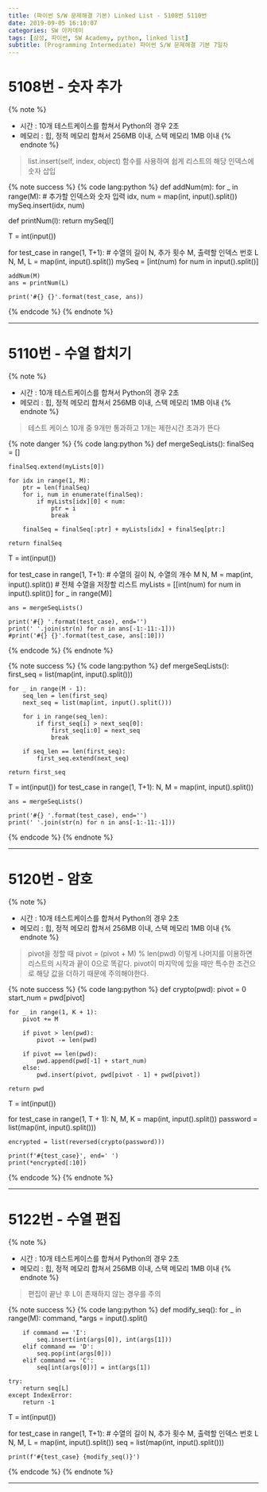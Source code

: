 ```yaml
---
title: (파이썬 S/W 문제해결 기본) Linked List - 5108번 5110번
date: 2019-09-05 16:10:07
categories: SW 아카데미
tags: [삼성, 파이썬, SW Academy, python, linked list]
subtitle: (Programming Intermediate) 파이썬 S/W 문제해결 기본 7일차
---
```


# 5108번 - 숫자 추가

{% note %}
- 시간 : 10개 테스트케이스를 합쳐서 Python의 경우 2초
- 메모리 : 힙, 정적 메모리 합쳐서 256MB 이내, 스택 메모리 1MB 이내
{% endnote %}

> list.insert(self, index, object) 함수를 사용하여 쉽게 리스트의 해당 인덱스에 숫자 삽입

{% note success %}
{% code lang:python %}
def addNum(m):
    for _ in range(M):
        # 추가할 인덱스와 숫자 입력
        idx, num = map(int, input().split())
        mySeq.insert(idx, num)


def printNum(l):
    return mySeq[l]


T = int(input())

for test_case in range(1, T+1):
    # 수열의 길이 N, 추가 횟수 M, 출력할 인덱스 번호 L
    N, M, L = map(int, input().split())
    mySeq = [int(num) for num in input().split()]

    addNum(M)
    ans = printNum(L)

    print('#{} {}'.format(test_case, ans))
{% endcode %}
{% endnote %}

------

# 5110번 - 수열 합치기

{% note %}
- 시간 : 10개 테스트케이스를 합쳐서 Python의 경우 2초
- 메모리 : 힙, 정적 메모리 합쳐서 256MB 이내, 스택 메모리 1MB 이내
{% endnote %}

> 테스트 케이스 10개 중 9개만 통과하고 1개는 제한시간 초과가 뜬다

{% note danger %}
{% code lang:python %}
def mergeSeqLists():
    finalSeq = []

    finalSeq.extend(myLists[0])

    for idx in range(1, M):
        ptr = len(finalSeq)
        for i, num in enumerate(finalSeq):
            if myLists[idx][0] < num:
                ptr = i
                break

        finalSeq = finalSeq[:ptr] + myLists[idx] + finalSeq[ptr:]

    return finalSeq


T = int(input())

for test_case in range(1, T+1):
    # 수열의 길이 N, 수열의 개수 M
    N, M = map(int, input().split())
    # 전체 수열을 저장할 리스트
    myLists = [[int(num) for num in input().split()] for _ in range(M)]

    ans = mergeSeqLists()

    print('#{} '.format(test_case), end='')
    print(' '.join(str(n) for n in ans[-1:-11:-1]))
    #print('#{} {}'.format(test_case, ans[:10]))
{% endcode %}
{% endnote %}

{% note success %}
{% code lang:python %}
def mergeSeqLists():
    first_seq = list(map(int, input().split()))

    for _ in range(M - 1):
        seq_len = len(first_seq)
        next_seq = list(map(int, input().split()))

        for i in range(seq_len):
            if first_seq[i] > next_seq[0]:
                first_seq[i:0] = next_seq
                break

        if seq_len == len(first_seq):
            first_seq.extend(next_seq)

    return first_seq


T = int(input())
for test_case in range(1, T+1):
    N, M = map(int, input().split())

    ans = mergeSeqLists()

    print('#{} '.format(test_case), end='')
    print(' '.join(str(n) for n in ans[-1:-11:-1]))
{% endcode %}
{% endnote %}

------

# 5120번 - 암호

{% note %}
- 시간 : 10개 테스트케이스를 합쳐서 Python의 경우 2초
- 메모리 : 힙, 정적 메모리 합쳐서 256MB 이내, 스택 메모리 1MB 이내
{% endnote %}

> pivot을 정할 때 pivot = (pivot + M) % len(pwd) 이렇게 나머지를 이용하면 리스트의 시작과 끝이 0으로 똑같다. pivot이 마지막에 있을 때만 특수한 조건으로 해당 값을 더하기 때문에 주의해야한다.

{% note success %}
{% code lang:python %}
def crypto(pwd):
    pivot = 0
    start_num = pwd[pivot]

    for _ in range(1, K + 1):
        pivot += M

        if pivot > len(pwd):
            pivot -= len(pwd)

        if pivot == len(pwd):
            pwd.append(pwd[-1] + start_num)
        else:
            pwd.insert(pivot, pwd[pivot - 1] + pwd[pivot])

    return pwd


T = int(input())

for test_case in range(1, T + 1):
    N, M, K = map(int, input().split())
    password = list(map(int, input().split()))

    encrypted = list(reversed(crypto(password)))

    print(f'#{test_case}', end=' ')
    print(*encrypted[:10])
{% endcode %}
{% endnote %}

------

# 5122번 - 수열 편집

{% note %}
- 시간 : 10개 테스트케이스를 합쳐서 Python의 경우 2초
- 메모리 : 힙, 정적 메모리 합쳐서 256MB 이내, 스택 메모리 1MB 이내
{% endnote %}

> 편집이 끝난 후 L이 존재하지 않는 경우를 주의

{% note success %}
{% code lang:python %}
def modify_seq():
    for _ in range(M):
        command, *args = input().split()

        if command == 'I':
            seq.insert(int(args[0]), int(args[1]))
        elif command == 'D':
            seq.pop(int(args[0]))
        elif command == 'C':
            seq[int(args[0])] = int(args[1])

    try:
        return seq[L]
    except IndexError:
        return -1


T = int(input())

for test_case in range(1, T+1):
    # 수열의 길이 N, 추가 횟수 M, 출력할 인덱스 번호 L
    N, M, L = map(int, input().split())
    seq = list(map(int, input().split()))

    print(f'#{test_case} {modify_seq()}')
{% endcode %}
{% endnote %}

------

